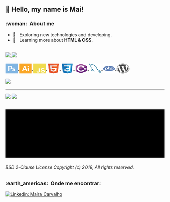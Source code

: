 ## 💜 Hello, my name is <strong>Mai!</strong>

<h3> :woman: &nbsp;About me </h3>

- 🤔 &nbsp; Exploring new technologies and developing.
- 🌱 &nbsp; Learning more about **HTML & CSS**.

<br>

 <div>
  <a href="https://github.com/Mairasirino">
  <img height="180em" src="https://github-readme-stats.vercel.app/api?username=mairasirino&theme=midnight-purple&include_all_commits=true&count_private=true"/>
  <img height="180em" src="https://github-readme-stats.vercel.app/api/top-langs/?username=Mairasirino&layout=compact&langs_count=16&theme=midnight-purple"/>
</div>

  <div style="display: inline_block"><br>
 <i class="devicon-illustrator-plain"></i>
  <img align="center"  height="30" width="40" src="https://raw.githubusercontent.com/devicons/devicon/master/icons/photoshop/photoshop-plain.svg">
  <img align="center"  height="30" width="40" src="https://raw.githubusercontent.com/devicons/devicon/master/icons/illustrator/illustrator-plain.svg">
  <img align="center"  height="30" width="40" src="https://raw.githubusercontent.com/devicons/devicon/master/icons/javascript/javascript-plain.svg">
  <img align="center"  height="30" width="40" src="https://raw.githubusercontent.com/devicons/devicon/master/icons/html5/html5-original.svg">
  <img align="center"  height="30" width="40" src="https://raw.githubusercontent.com/devicons/devicon/master/icons/css3/css3-original.svg">
  <img align="center"  height="30" width="40" src="https://raw.githubusercontent.com/devicons/devicon/master/icons/csharp/csharp-original.svg">
  <img align="center"  height="30" width="40" src="https://raw.githubusercontent.com/devicons/devicon/master/icons/mysql/mysql-plain.svg">
  <img align="center"  height="30" width="40" src="https://raw.githubusercontent.com/devicons/devicon/master/icons/php/php-plain.svg">
   <img align="center"  height="30" width="40" src="https://raw.githubusercontent.com/devicons/devicon/master/icons/wordpress/wordpress-plain.svg">
</div>


  <br>
<img src="https://img.shields.io/static/v1?label=Overview&message=Mairasirino&color=f8efd4&style=for-the-badge&logo=GitHub">

<p>


</p>



<hr>
<div> 
  <a href="https://www.behance.net/mairacarvalho2" target="_blank"><img src="https://img.shields.io/badge/-Behance-blue?style=for-the-badge&logo=behance&logoColor=white" target="_blank"></a>
  <img src="https://img.shields.io/badge/Xamarin-3498DB?style=for-the-badge&logo=xamarin&logoColor=white" />
  
  <br>
  <br>
 
  ![Dino animation](https://raw.githubusercontent.com/biocarl/img/master/drawing_animation/art_dino2.gif)
  ###### BSD 2-Clause License Copyright (c) 2019, All rights reserved.</p>
 
</div>

<h3> :earth_americas: &nbsp;Onde me encontrar: </h3> 

[![Linkedin: Maira Carvalho](https://img.shields.io/badge/-MairaSirino-blue?style=flat-square&logo=Linkedin&logoColor=white&link=https://www.linkedin.com/in/maira-carvalho-0a305412b/)](https://www.linkedin.com/in/maira-carvalho-0a305412b/)



